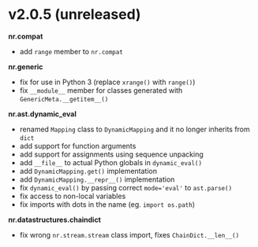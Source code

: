 # v2.0.5 (unreleased)

__nr.compat__

* add `range` member to `nr.compat`

__nr.generic__

* fix for use in Python 3 (replace `xrange()` with `range()`)
* fix `__module__` member for classes generated with `GenericMeta.__getitem__()`

__nr.ast.dynamic_eval__

* renamed `Mapping` class to `DynamicMapping` and it no longer inherits from `dict`
* add support for function arguments
* add support for assignments using sequence unpacking
* add `__file__` to actual Python globals in `dynamic_eval()`
* add `DynamicMapping.get()` implementation
* add `DynamicMapping.__repr__()` implementation
* fix `dynamic_eval()` by passing correct `mode='eval'` to `ast.parse()`
* fix access to non-local variables
* fix imports with dots in the name (eg. `import os.path`)

__nr.datastructures.chaindict__

* fix wrong `nr.stream.stream` class import, fixes `ChainDict.__len__()`
